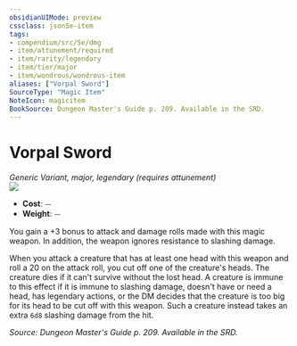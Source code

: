 ```yaml
---
obsidianUIMode: preview
cssclass: json5e-item
tags:
- compendium/src/5e/dmg
- item/attunement/required
- item/rarity/legendary
- item/tier/major
- item/wondrous/wondrous-item
aliases: ["Vorpal Sword"]
SourceType: "Magic Item"
NoteIcon: magicitem
BookSource: Dungeon Master's Guide p. 209. Available in the SRD.
---
```

# Vorpal Sword
*Generic Variant, major, legendary (requires attunement)*  
![](/2-Mechanics/CLI/items/img/vorpal-sword.webp#right)  

- **Cost**: ⏤
- **Weight**: ⏤

You gain a +3 bonus to attack and damage rolls made with this magic weapon. In addition, the weapon ignores resistance to slashing damage.

When you attack a creature that has at least one head with this weapon and roll a 20 on the attack roll, you cut off one of the creature's heads. The creature dies if it can't survive without the lost head. A creature is immune to this effect if it is immune to slashing damage, doesn't have or need a head, has legendary actions, or the DM decides that the creature is too big for its head to be cut off with this weapon. Such a creature instead takes an extra `6d8` slashing damage from the hit.

*Source: Dungeon Master's Guide p. 209. Available in the SRD.*